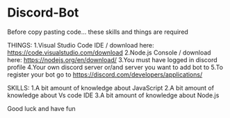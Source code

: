 # Discord-Bot
Before copy pasting code... these skills and things are required


THINGS:
1.Visual Studio Code IDE / download here: https://code.visualstudio.com/download
2.Node.js Console  / download here: https://nodejs.org/en/download/
3.You must have logged in discord profile
4.Your own discord server or/and server you want to add bot to
5.To register your bot go to https://discord.com/developers/applications/

SKILLS:
1.A bit amount of knowledge about JavaScript
2.A bit amount of knowledge about Vs code IDE
3.A bit amount of knowledge about Node.js 
       
Good luck and have fun
       
